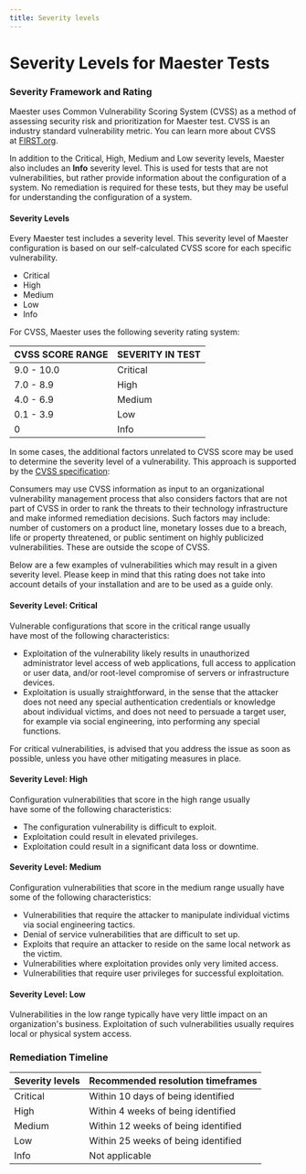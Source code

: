 ```yaml
---
title: Severity levels
---
```


# Severity Levels for Maester Tests


### Severity Framework and Rating

Maester uses Common Vulnerability Scoring System (CVSS) as a method of assessing security risk and prioritization for Maester test. CVSS is an industry standard vulnerability metric. You can learn more about CVSS at [FIRST.org](https://www.first.org/cvss/user-guide).

In addition to the Critical, High, Medium and Low severity levels, Maester also includes an **Info** severity level. This is used for tests that are not vulnerabilities, but rather provide information about the configuration of a system. No remediation is required for these tests, but they may be useful for understanding the configuration of a system.

#### Severity Levels

Every Maester test includes a severity level. This severity level of Maester configuration is based on our self-calculated CVSS score for each specific vulnerability.

-   Critical
-   High
-   Medium
-   Low
-   Info

For CVSS, Maester uses the following severity rating system:

| CVSS SCORE RANGE | SEVERITY IN TEST |
| --- | --- |
| 9.0 - 10.0 | Critical |
| 7.0 - 8.9  | High |
| 4.0 - 6.9  | Medium |
| 0.1 - 3.9  | Low |
| 0  | Info |

In some cases, the additional factors unrelated to CVSS score may be used to determine the severity level of a vulnerability. This approach is supported by the [CVSS specification](https://www.first.org/cvss/specification-document):

Consumers may use CVSS information as input to an organizational vulnerability management process that also considers factors that are not part of CVSS in order to rank the threats to their technology infrastructure and make informed remediation decisions. Such factors may include: number of customers on a product line, monetary losses due to a breach, life or property threatened, or public sentiment on highly publicized vulnerabilities. These are outside the scope of CVSS.

Below are a few examples of vulnerabilities which may result in a given severity level. Please keep in mind that this rating does not take into account details of your installation and are to be used as a guide only.

#### Severity Level: Critical

Vulnerable configurations that score in the critical range usually have most of the following characteristics:

-   Exploitation of the vulnerability likely results in unauthorized administrator level access of web applications, full access to application or user data, and/or root-level compromise of servers or infrastructure devices.
-   Exploitation is usually straightforward, in the sense that the attacker does not need any special authentication credentials or knowledge about individual victims, and does not need to persuade a target user, for example via social engineering, into performing any special functions.

For critical vulnerabilities, is advised that you address the issue as soon as possible, unless you have other mitigating measures in place.

#### Severity Level: High

Configuration vulnerabilities that score in the high range usually have some of the following characteristics:

-   The configuration vulnerability is difficult to exploit.
-   Exploitation could result in elevated privileges.
-   Exploitation could result in a significant data loss or downtime. 

#### Severity Level: Medium

Configuration vulnerabilities that score in the medium range usually have some of the following characteristics:

-   Vulnerabilities that require the attacker to manipulate individual victims via social engineering tactics.
-   Denial of service vulnerabilities that are difficult to set up.
-   Exploits that require an attacker to reside on the same local network as the victim.
-   Vulnerabilities where exploitation provides only very limited access.
-   Vulnerabilities that require user privileges for successful exploitation.

#### Severity Level: Low

Vulnerabilities in the low range typically have very little impact on an organization's business. Exploitation of such vulnerabilities usually requires local or physical system access.

### Remediation Timeline


| Severity levels | Recommended resolution timeframes |
| --- | --- |
| Critical | Within 10 days of being identified |
| High  | Within 4 weeks of being identified |
| Medium | Within 12 weeks of being identified |
| Low  | Within 25 weeks of being identified |
| Info  | Not applicable |
